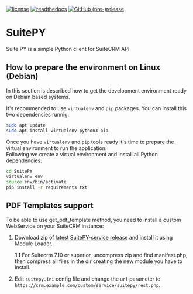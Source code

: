 [![license](https://img.shields.io/github/license/sanchezfauste/SuitePY.svg?style=flat-square)](LICENSE)
[![readthedocs](https://readthedocs.org/projects/suitepy/badge/?version=latest&style=flat-square)](https://suitepy.readthedocs.io/en/latest/)
[![GitHub (pre-)release](https://img.shields.io/github/release/sanchezfauste/SuitePY/all.svg?style=flat-square)](https://github.com/sanchezfauste/SuitePY/releases/latest)

# SuitePY

Suite PY is a simple Python client for SuiteCRM API.

## How to prepare the environment on Linux (Debian)

In this section is described how to get the development environment ready on Debian based systems.

It's recommended to use `virtualenv` and `pip` packages. You can install this two dependencies runnig:

```bash
sudo apt update
sudo apt install virtualenv python3-pip
```

Once you have `virtualenv` and `pip` tools ready it's time to prepare the virtual environment to run the application.  
Following we create a virtual environment and install all Python dependencies:

```bash
cd SuitePY
virtualenv env
source env/bin/activate
pip install -r requirements.txt
```

## PDF Templates support

To be able to use get_pdf_template method, you need to install a custom WebService on your SuiteCRM instance:

1. Download zip of [latest SuitePY-service release](https://github.com/sanchezfauste/SuitePY-service/releases/latest) and install it using Module Loader.

    **1.1** For Suitecrm 7.10 or superior, uncompress zip and find manifest.php, then compress all files in the dir creating the new module you have to install.

2. Edit `suitepy.ini` config file and change the `url` parameter to `https://crm.example.com/custom/service/suitepy/rest.php`.
